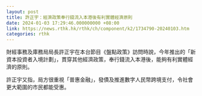 ```yaml
---
layout: post
title: 許正宇：經濟政策奉行錢流入本港後有利實體經濟原則
date: 2024-01-03 17:29:46.000000000 +08:00
link: https://news.rthk.hk/rthk/ch/component/k2/1734790-20240103.htm
categories: rthk
---
```


財經事務及庫務局局長許正宇在本台節目《盤點政策》訪問時說，今年推出的「新資本投資者入境計劃」，貫穿其他經濟政策，奉行錢流入本港後，能夠有利實體經濟的原則。

許正宇又指，局方很重視「普惠金融」，發債及推進數字人民幣跨境支付，令社會更大範圍的市民都能受惠。
